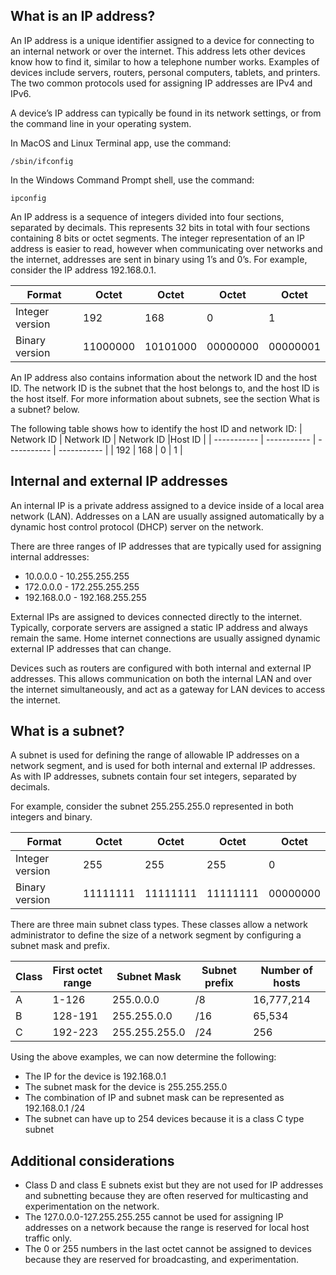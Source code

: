 ## What is an IP address?

An IP address is a unique identifier assigned to a device for connecting to an internal network or over the internet. This address lets other devices know how to find it, similar to how a telephone number works. Examples of devices include servers, routers, personal computers, tablets, and printers. The two common protocols used for assigning IP addresses are IPv4 and IPv6.

A device’s IP address can typically be found in its network settings, or from the command line in your operating system.

In MacOS and Linux Terminal app, use the command:

```/sbin/ifconfig```

In the Windows Command Prompt shell, use the command:

```ipconfig```

An IP address is a sequence of integers divided into four sections, separated by decimals. This represents 32 bits in total with four sections containing 8 bits or octet segments. The integer representation of an IP address is easier to read, however when communicating over networks and the internet, addresses are sent in binary using 1’s and 0’s. For example, consider the IP address 192.168.0.1.

| Format | Octet |Octet |Octet |Octet |
| ----------- | ----------- | ----------- | ----------- | ----------- | 
| Integer version | 192 | 168 | 0 | 1 | 
| Binary version | 11000000 |10101000 |00000000 |00000001 |

An IP address also contains information about the network ID and the host ID. The network ID is the subnet that the host belongs to, and the host ID is the host itself. For more information about subnets, see the section What is a subnet? below.

The following table shows how to identify the host ID and network ID:
| Network ID | Network ID | Network ID |Host ID |
| ----------- | ----------- | ----------- | ----------- |
| 192 | 168 | 0 | 1 | 

## Internal and external IP addresses

An internal IP is a private address assigned to a device inside of a local area network (LAN). Addresses on a LAN are usually assigned automatically by a dynamic host control protocol (DHCP) server on the network.

There are three ranges of IP addresses that are typically used for assigning internal addresses:

- 10.0.0.0 - 10.255.255.255
- 172.0.0.0 - 172.255.255.255
- 192.168.0.0 - 192.168.255.255

External IPs are assigned to devices connected directly to the internet. Typically, corporate servers are assigned a static IP address and always remain the same. Home internet connections are usually assigned dynamic external IP addresses that can change. 

Devices such as routers are configured with both internal and external IP addresses. This allows communication on both the internal LAN and over the internet simultaneously, and act as a gateway for LAN devices to access the internet.

## What is a subnet?

A subnet is used for defining the range of allowable IP addresses on a network segment, and is used for both internal and external IP addresses. As with IP addresses, subnets contain four set integers, separated by decimals. 

For example, consider the subnet 255.255.255.0 represented in both integers and binary.

| Format | Octet |Octet |Octet |Octet |
| ----------- | ----------- | ----------- | ----------- | ----------- | 
| Integer version | 255 | 255 | 255 | 0 | 
| Binary version | 11111111 |11111111 |11111111 |00000000 |

There are three main subnet class types. These classes allow a network administrator to define the size of a network segment by configuring a subnet mask and prefix.

| Class | First octet range |Subnet Mask |Subnet prefix |Number of hosts |
| ----------- | ----------- | ----------- | ----------- | ----------- |
| A | 1-126 | 255.0.0.0 | /8 | 16,777,214 |
| B | 128-191 | 255.255.0.0 | /16 | 65,534|
| C | 192-223 | 255.255.255.0 | /24 | 256|

Using the above examples, we can now determine the following:

- The IP for the device is 192.168.0.1
- The subnet mask for the device is 255.255.255.0
- The combination of IP and subnet mask can be represented as 192.168.0.1 /24
- The subnet can have up to 254 devices because it is a class C type subnet

## Additional considerations 
- Class D and class E subnets exist but they are not used for IP addresses and subnetting because they are often reserved for multicasting and experimentation on the network.
- The 127.0.0.0-127.255.255.255 cannot be used for assigning IP addresses on a network because the range is reserved for local host traffic only.
- The 0 or 255 numbers in the last octet cannot be assigned to devices because they are reserved for broadcasting, and experimentation.
